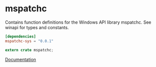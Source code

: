 # mspatchc #
Contains function definitions for the Windows API library mspatchc. See winapi for types and constants.

```toml
[dependencies]
mspatchc-sys = "0.0.1"
```

```rust
extern crate mspatchc;
```

[Documentation](https://retep998.github.io/doc/mspatchc/)
